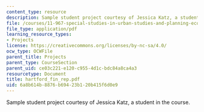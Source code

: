 ```yaml
---
content_type: resource
description: Sample student project courtesy of Jessica Katz, a student in the course.
file: /courses/11-967-special-studies-in-urban-studies-and-planning-economic-development-planning-skills-january-iap-2007/6a8b614b8876b69423b120b415f6d0e9_hartford_fin_rep.pdf
file_type: application/pdf
learning_resource_types:
- Projects
license: https://creativecommons.org/licenses/by-nc-sa/4.0/
ocw_type: OCWFile
parent_title: Projects
parent_type: CourseSection
parent_uid: ce03c221-e120-c955-4d1c-bdc84a8ca4a3
resourcetype: Document
title: hartford_fin_rep.pdf
uid: 6a8b614b-8876-b694-23b1-20b415f6d0e9
---
```

Sample student project courtesy of Jessica Katz, a student in the course.
